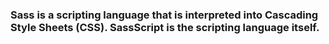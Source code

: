 ### Sass is a scripting language that is interpreted into Cascading Style Sheets (CSS). SassScript is the scripting language itself.